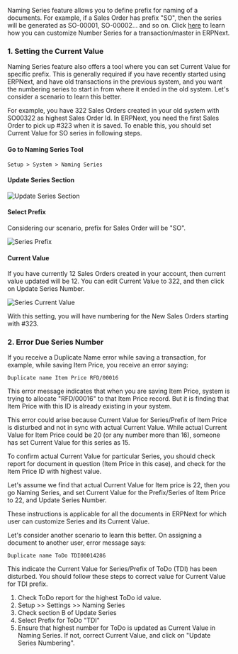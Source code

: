 Naming Series feature allows you to define prefix for naming of a documents. For example, if a Sales Order has prefix "SO", then the series will be generated as SO-00001, SO-00002... and so on. Click [here](https://docs.erpnext.com/docs/v13/user/manual/en/setting-up/settings/naming-series.html) to learn how you can customize Number Series for a transaction/master in ERPNext.

### 1\. Setting the Current Value

Naming Series feature also offers a tool where you can set Current Value for specific prefix. This is generally required if you have recently started using ERPNext, and have old transactions in the previous system, and you want the numbering series to start in from where it ended in the old system. Let's consider a scenario to learn this better.

For example, you have 322 Sales Orders created in your old system with SO00322 as highest Sales Order Id. In ERPNext, you need the first Sales Order to pick up #323 when it is saved. To enable this, you should set Current Value for SO series in following steps.

#### Go to Naming Series Tool

`Setup > System > Naming Series`

#### Update Series Section

![Update Series Section](https://docs.erpnext.com/files/current-no-1.png)

#### Select Prefix

Considering our scenario, prefix for Sales Order will be "SO".

![Series Prefix](https://docs.erpnext.com/files/current-no-2.png)

#### Current Value

If you have currently 12 Sales Orders created in your account, then current value updated will be 12. You can edit Current Value to 322, and then click on Update Series Number.

![Series Current Value](https://docs.erpnext.com/files/current-no-3.png)

With this setting, you will have numbering for the New Sales Orders starting with #323.

### 2\. Error Due Series Number

If you receive a Duplicate Name error while saving a transaction, for example, while saving Item Price, you receive an error saying:

`Duplicate name Item Price RFD/00016`

This error message indicates that when you are saving Item Price, system is trying to allocate "RFD/00016" to that Item Price record. But it is finding that Item Price with this ID is already existing in your system.

This error could arise because Current Value for Series/Prefix of Item Price is disturbed and not in sync with actual Current Value. While actual Current Value for Item Price could be 20 (or any number more than 16), someone has set Current Value for this series as 15.

To confirm actual Current Value for particular Series, you should check report for document in question (Item Price in this case), and check for the Item Price ID with highest value.

Let's assume we find that actual Current Value for Item price is 22, then you go Naming Series, and set Current Value for the Prefix/Series of Item Price to 22, and Update Series Number.

These instructions is applicable for all the documents in ERPNext for which user can customize Series and its Current Value.

Let's consider another scenario to learn this better. On assigning a document to another user, error message says:

`Duplicate name ToDo TDI00014286`

This indicate the Current Value for Series/Prefix of ToDo (TDI) has been disturbed. You should follow these steps to correct value for Current Value for TDI prefix.

1.  Check ToDo report for the highest ToDo id value.
2.  Setup >> Settings >> Naming Series
3.  Check section B of Update Series
4.  Select Prefix for ToDo "TDI"
5.  Ensure that highest number for ToDo is updated as Current Value in Naming Series. If not, correct Current Value, and click on "Update Series Numbering".